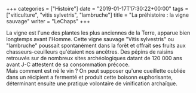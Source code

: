 +++
categories = ["Histoire"]
date = "2019-01-17T17:30:22+00:00"
tags = ["viticulture", "vitis sylvetris", "lambruche"]
title = "La préhistoire : la vigne sauvage"
writer = "LeChaps"
+++

La vigne est l'une des plantes les plus anciennes de la Terre, apparue bien longtemps avant l'Homme. Cette vigne sauvage "Vitis sylvestris" ou "lambruche" poussait spontanément dans la forêt et offrait ses fruits aux chasseurs-ceuilleurs qu'étaient nos ancêtres. Des pépins de raisins retrouvés sur de nombreux sites archéologiques datant de 120 000 ans avant J-C attestent de sa consommation précoce.  
Mais comment est né le vin ? On peut supposer qu'une cueillette oubliée dans un récipient a fermenté et produit cette boisonn euphorisante, déterminant ensuite une pratique volontaire de vinification archaïque.
